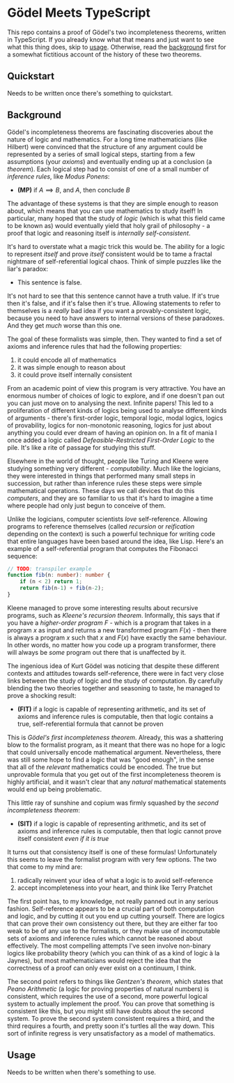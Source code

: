 # Gödel Meets TypeScript

This repo contains a proof of Gödel's two incompleteness theorems, written in TypeScript. If you already know what that means and just want to see what this thing does, skip to [usage](#usage). Otherwise, read the [background](#background) first for a somewhat fictitious account of the history of these two theorems.

## Quickstart

Needs to be written once there's something to quickstart.

## Background

Gödel's incompleteness theorems are fascinating discoveries about the nature of logic and mathematics. For a long time mathematicians (like Hilbert) were convinced that the structure of any argument could be represented by a series of small logical steps, starting from a few assumptions (your *axioms*) and eventually ending up at a conclusion (a *theorem*). Each logical step had to consist of one of a small number of *inference rules*, like *Modus Ponens*:

- $\mathbf{(MP)}$ if $A \implies B$, and $A$, then conclude $B$

The advantage of these systems is that they are simple enough to reason about, which means that you can use mathematics to study itself! In particular, many hoped that the study of *logic* (which is what this field came to be known as) would eventually yield that holy grail of philosophy - a proof that logic and reasoning itself is *internally self-consistent*.

It's hard to overstate what a magic trick this would be. The ability for a logic to represent *itself* and prove *itself* consistent would be to tame a fractal nightmare of self-referential logical chaos. Think of simple puzzles like the liar's paradox:

- This sentence is false.

It's not hard to see that this sentence cannot have a truth value. If it's true then it's false, and if it's false then it's true. Allowing statements to refer to themselves is a *really* bad idea if you want a provably-consistent logic, because you need to have answers to internal versions of these paradoxes. And they get *much* worse than this one.

The goal of these formalists was simple, then. They wanted to find a set of axioms and inference rules that had the following properties:

1. it could encode all of mathematics
2. it was simple enough to reason about
3. it could prove itself internally consistent

From an academic point of view this program is very attractive. You have an enormous number of choices of logic to explore, and if one doesn't pan out you can just move on to analysing the next. Infinite papers! This led to a proliferation of different kinds of logics being used to analyse different kinds of arguments - there's first-order logic, temporal logic, modal logics, logics of provability, logics for non-monotonic reasoning, logics for just about anything you could ever dream of having an opinion on. In a fit of mania I once added a logic called *Defeasible-Restricted First-Order Logic* to the pile. It's like a rite of passage for studying this stuff.

Elsewhere in the world of thought, people like Turing and Kleene were studying something very different - *computability*. Much like the logicians, they were interested in things that performed many small steps in succession, but rather than inference rules these steps were simple mathematical operations. These days we call devices that do this *computers*, and they are so familiar to us that it's hard to imagine a time where people had only just begun to conceive of them.

Unlike the logicians, computer scientists *love* self-reference. Allowing programs to reference themselves (called *recursion* or *reification* depending on the context) is such a powerful technique for writing code that entire languages have been based around the idea, like Lisp. Here's an example of a self-referential program that computes the Fibonacci sequence:

```typescript
// TODO: transpiler example
function fib(n: number): number {
    if (n < 2) return 1;
    return fib(n-1) + fib(n-2);
}
```

Kleene managed to prove some interesting results about recursive programs, such as *Kleene's recursion theorem*. Informally, this says that if you have a *higher-order program* $F$ - which is a program that takes in a program $x$ as input and returns a new transformed program $F(x)$ - then there is always a program $x$ such that $x$ and $F(x)$ have exactly the same behaviour. In other words, no matter how you code up a program transformer, there will always be *some* program out there that is unaffected by it.

The ingenious idea of Kurt Gödel was noticing that despite these different contexts and attitudes towards self-reference, there were in fact very close links between the study of logic and the study of computation. By carefully blending the two theories together and seasoning to taste, he managed to prove a shocking result:

- $\mathbf{(FIT)}$ if a logic is capable of representing arithmetic, and its set of axioms and inference rules is computable, then that logic contains a true, self-referential formula that cannot be proven

This is *Gödel's first incompleteness theorem*. Already, this was a shattering blow to the formalist program, as it meant that there was no hope for a logic that could universally encode mathematical argument. Nevertheless, there was still some hope to find a logic that was "good enough", in the sense that all of the *relevant* mathematics could be encoded. The true but unprovable formula that you get out of the first incompleteness theorem is highly artificial, and it wasn't clear that any *natural* mathematical statements would end up being problematic.

This little ray of sunshine and copium was firmly squashed by the *second incompleteness theorem*:

- $\mathbf{(SIT)}$ if a logic is capable of representing arithmetic, and its set of axioms and inference rules is computable, then that logic cannot prove itself consistent *even if it is true*

It turns out that consistency itself is one of these formulas! Unfortunately this seems to leave the formalist program with very few options. The two that come to my mind are:

1. radically reinvent your idea of what a logic is to avoid self-reference
2. accept incompleteness into your heart, and think like Terry Pratchet

The first point has, to my knowledge, not really panned out in any serious fashion. Self-reference appears to be a crucial part of both computation and logic, and by cutting it out you end up cutting yourself. There are logics that can prove their own consistency out there, but they are either far too weak to be of any use to the formalists, or they make use of incomputable sets of axioms and inference rules which cannot be reasoned about effectively. The most compelling attempts I've seen involve non-binary logics like probability theory (which you can think of as a kind of logic à la Jaynes), but most mathematicians would reject the idea that the correctness of a proof can only ever exist on a continuum, I think.

The second point refers to things like *Gentzen's theorem*, which states that *Peano Arithmetic* (a logic for proving properties of natural numbers) is consistent, which requires the use of a second, more powerful logical system to actually implement the proof. You can prove that something is consistent like this, but you might still have doubts about the second system. To prove the second system consistent requires a third, and the third requires a fourth, and pretty soon it's turtles all the way down. This sort of infinite regress is very unsatisfactory as a model of mathematics.

## Usage

Needs to be written when there's something to use.
